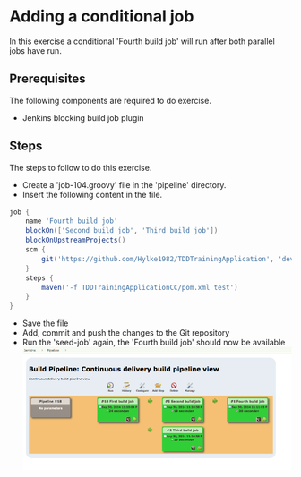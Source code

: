 # Adding a conditional job

In this exercise a conditional 'Fourth build job' will run after both parallel jobs have run.

## Prerequisites

The following components are required to do exercise.

- Jenkins blocking build job plugin

## Steps

The steps to follow to do this exercise.

- Create a 'job-104.groovy' file in the 'pipeline' directory.
- Insert the following content in the file.
```groovy
job {
    name 'Fourth build job'
    blockOn(['Second build job', 'Third build job'])
    blockOnUpstreamProjects()
    scm {
        git('https://github.com/Hylke1982/TDDTrainingApplication', 'devops')
    }
    steps {
        maven('-f TDDTrainingApplicationCC/pom.xml test')
    }
}
```
- Save the file
- Add, commit and push the changes to the Git repository
- Run the 'seed-job' again, the 'Fourth build job' should now be available
![Pipeline view](images/pipeline-view-01.png)
